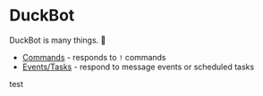 DuckBot
=======

DuckBot is many things. :duck:

* [Commands](Commands) - responds to `!` commands
* [Events/Tasks](Events) - respond to message events or scheduled tasks

test
